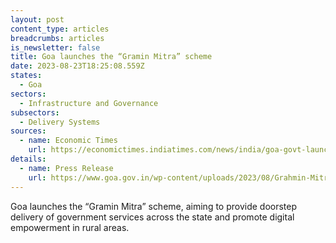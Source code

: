 ```yaml
---
layout: post
content_type: articles
breadcrumbs: articles
is_newsletter: false
title: Goa launches the “Gramin Mitra” scheme
date: 2023-08-23T18:25:08.559Z
states:
  - Goa
sectors:
  - Infrastructure and Governance
subsectors:
  - Delivery Systems
sources:
  - name: Economic Times
    url: https://economictimes.indiatimes.com/news/india/goa-govt-launches-gramin-mitra-scheme-to-promote-digital-empowerment-in-rural-areas/articleshow/102729533.cms?from=mdr
details:
  - name: Press Release
    url: https://www.goa.gov.in/wp-content/uploads/2023/08/Grahmin-Mitras-will-assist-to-make-digital-Goa.pdf
---
```

Goa launches the “Gramin Mitra” scheme, aiming to provide doorstep delivery of government services across the state and promote digital empowerment in rural areas.
